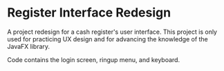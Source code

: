 # Register Interface Redesign
A project redesign for a cash register's user interface. This project is only used for practicing UX design and for advancing the knowledge of the JavaFX library.

Code contains the login screen, ringup menu, and keyboard.
